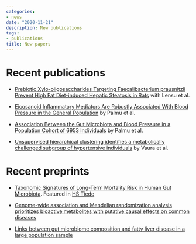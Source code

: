 ```yaml
---
categories:
- news
date: "2020-11-21"
description: New publications
tags:
- publications
title: New papers
---
```



# Recent publications

 * [Prebiotic Xylo-oligosaccharides Targeting Faecalibacterium prausnitzii Prevent High Fat Diet-induced Hepatic Steatosis in Rats](https://doi.org/10.3390/nu12113225) with Lensu et al.

 * [Eicosanoid Inflammatory Mediators Are Robustly Associated With Blood Pressure in the General Population](https://www.ahajournals.org/doi/10.1161/JAHA.120.017598) by Palmu et al.

 * [Association Between the Gut Microbiota and Blood Pressure in a Population Cohort of 6953 Individuals](https://doi.org/10.1161/JAHA.120.016641) by Palmu et al.

 * [Unsupervised hierarchical clustering identifies a metabolically challenged subgroup of hypertensive individuals](https://doi.org/10.1111/jch.13984) by Vaura et al.



# Recent preprints

 * [Taxonomic Signatures of Long-Term Mortality Risk in Human Gut Microbiota](https://www.medrxiv.org/content/10.1101/2019.12.30.19015842v1). Featured in [HS Tiede](https://www.hs.fi/tiede/art-2000006388526.html?share=63fdc6dd6675e18b1a892bc62f0c6645&fbclid=IwAR1i6jJNtqFLi4l7nJhtHyBKBEV46CGMeshFSJ5PTVw1HWXZzHGcOuyWlEs)

 * [Genome-wide association and Mendelian randomization analysis prioritizes bioactive metabolites with putative causal effects on common diseases](https://www.medrxiv.org/content/10.1101/2020.08.01.20166413v1)

 * [Links between gut microbiome composition and fatty liver disease in a large population sample](https://www.medrxiv.org/content/10.1101/2020.07.30.20164962v1)





